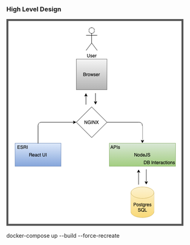 ### High Level Design
<img src='./assets/high-level.png' style="border: 5px solid #555;">

docker-compose up --build --force-recreate
